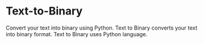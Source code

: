 # Text-to-Binary
Convert your text into binary using Python. Text to Binary converts your text into binary format. Text to Binary uses Python language.

